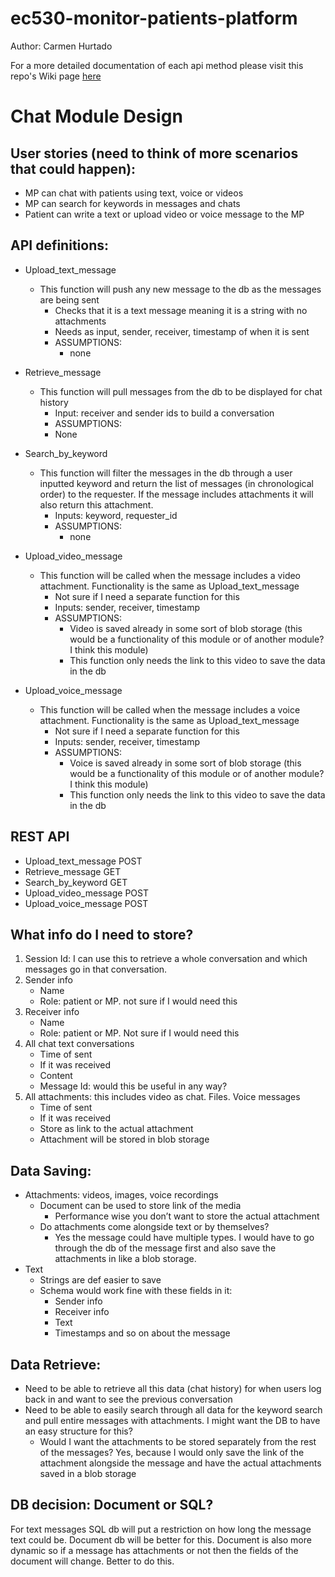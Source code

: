 # ec530-monitor-patients-platform

Author: Carmen Hurtado 

For a more detailed documentation of each api method please visit this repo's Wiki page [here](https://github.com/carmenhg/ec530-monitor-patients-platform/wiki)

# Chat Module Design 
## User stories (need to think of more scenarios that could happen): 
- MP can chat with patients using text, voice or videos
- MP can search for keywords in messages and chats
- Patient can write a text or upload video or voice message to the MP

## API definitions: 
- Upload_text_message
    - This function will push any new message to the db as the messages are being sent
        - Checks that it is a text message meaning it is a string with no attachments
        - Needs as input, sender, receiver, timestamp of when it is sent
        - ASSUMPTIONS:
            - none

- Retrieve_message
    - This function will pull messages from the db to be displayed for chat history 
        - Input: receiver and sender ids to build a conversation
        - ASSUMPTIONS:
        - None 

- Search_by_keyword
    - This function will filter the messages in the db through a user inputted keyword and return the list of messages (in chronological order) to the requester. If the message includes attachments it will also return this attachment.
        - Inputs: keyword, requester_id
        - ASSUMPTIONS:
            - none

- Upload_video_message
    - This function will be called when the message includes a video attachment. Functionality is the same as Upload_text_message
        - Not sure if I need a separate function for this
        - Inputs: sender, receiver, timestamp
        - ASSUMPTIONS:
            - Video is saved already in some sort of blob storage (this would be a functionality of this module or of another module? I think this module)
            - This function only needs the link to this video to save the data in the db 

- Upload_voice_message
    - This function will be called when the message includes a voice attachment. Functionality is the same as Upload_text_message
        - Not sure if I need a separate function for this
        - Inputs: sender, receiver, timestamp
        - ASSUMPTIONS:
            - Voice  is saved already in some sort of blob storage (this would be a functionality of this module or of another module? I think this module)
            - This function only needs the link to this video to save the data in the db 


## REST API
- Upload_text_message POST
- Retrieve_message GET
- Search_by_keyword GET
- Upload_video_message POST
- Upload_voice_message POST

## What info do I need to store?
1. Session Id: I can use this to retrieve a whole conversation and which messages go in that conversation. 
2. Sender info
    - Name
    - Role: patient or MP. not sure if I would need this 
3. Receiver info
    - Name 
    - Role: patient or MP. Not sure if I would need this 
4. All chat text conversations
    - Time of sent 
    - If it was received 
    - Content
    - Message Id: would this be useful in any way?
5. All attachments: this includes video as chat. Files. Voice messages
    - Time of sent 
    - If it was received 
    - Store as link to the actual attachment
    - Attachment will be stored in blob storage 

## Data Saving:
- Attachments: videos, images, voice recordings
    - Document can be used to store link of the media
        - Performance wise you don’t want to store the actual attachment
    - Do attachments come alongside text or by themselves?
        - Yes the message could have multiple types. I would have to go through the db of the message first and also save the attachments in like a blob storage. 
- Text
    - Strings are def easier to save 
    - Schema would work fine with these fields in it:
        - Sender info
        - Receiver info
        - Text
        - Timestamps and so on about the message 

## Data Retrieve:
- Need to be able to retrieve all this data (chat history) for when users log back in and want to see the previous conversation 
- Need to be able to easily search through all data for the keyword search and pull entire messages with attachments. I might want the DB to have an easy structure for this?
    - Would I want the attachments to be stored separately from the rest of the messages? Yes, because I would only save the link of the attachment alongside the message and have the actual attachments saved in a blob storage

## DB decision: Document or SQL?
For text messages SQL db will put a restriction on how long the message text could be. Document db will be better for this. 
Document is also more dynamic so if a message has attachments or not then the fields of the document will change. Better to do this. 




